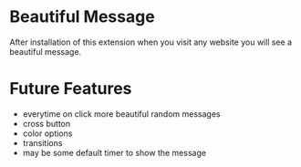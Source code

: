 # Beautiful Message

After installation of this extension when you visit any website you will see a beautiful message.

# Future Features

- everytime on click more beautiful random messages
- cross button
- color options
- transitions
- may be some default timer to show the message
